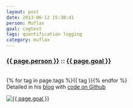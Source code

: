 ```yaml
---
layout: post
date: 2013-06-12 15:38:41
person: Muflax
goal: cogtest
tags: quantification logging
category: muflax
---
```


<h3 class="graph-align goal-title">
    <a href="https://www.beeminder.com/muflax">{{ page.person }}</a>
    ::
    <a href="https://www.beeminder.com/muflax/goals/cogtest">{{ page.goal }}</a>
</h3>

<br />
<span class="muted graph-align goal-text goal-tags">
        {% for tag in page.tags %}<span>{{ tag }}</span>{% endfor %}
</span>

<br />
<div class="graph-align goal-text goal-description">
     Detailed in his <a href="http://daily.muflax.com/log/115/">blog</a> with <a href="https://github.com/muflax/cogatrice">code on Github</a>
</div>

[![{{ page.goal }}](https://www.beeminder.com/muflax/goals/cogtest/graph)](https://www.beeminder.com/muflax/goals/cogtest)
